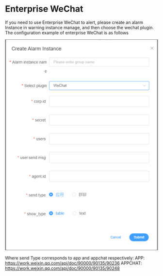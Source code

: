 # Enterprise WeChat

If you need to use Enterprise WeChat to alert, please create an alarm Instance in warning instance manage, and then choose the wechat plugin. The configuration example of enterprise WeChat is as follows

![enterprise-wechat-plugin](/img/alert/enterprise-wechat-plugin.png)

Where send Type corresponds to app and appchat respectively:
APP: https://work.weixin.qq.com/api/doc/90000/90135/90236
APPCHAT: https://work.weixin.qq.com/api/doc/90000/90135/90248
